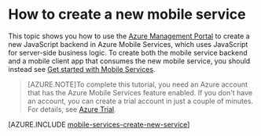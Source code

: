 <properties 
	pageTitle="How to create a new mobile service" 
	description="Follow this tutorial to create a new service using Azure Mobile Services." 
	services="mobile-services" 
	documentationCenter="" 
	authors="ggailey777" 
	manager="dwrede" 
	editor=""/>

<tags 
	ms.service="mobile-services" 
	ms.date="04/24/2015" 
	wacn.date=""/>

# How to create a new mobile service

This topic shows you how to use the [Azure Management Portal][Management Portal] to create a new JavaScript backend in Azure Mobile Services, which uses JavaScript for server-side business logic. To create both the mobile service backend and a mobile client app that consumes the new mobile service, you should instead see [Get started with Mobile Services].

>[AZURE.NOTE]To complete this tutorial, you need an Azure account that has the Azure Mobile Services feature enabled. If you don't have an account, you can create a trial account in just a couple of minutes. For details, see <a href="/pricing/1rmb-trial/">Azure Trial</a>. 

[AZURE.INCLUDE [mobile-services-create-new-service](../includes/mobile-services-create-new-service.md)]



<!-- Anchors. -->


<!-- Images. -->


<!-- URLs. -->
[Get started with Mobile Services]: /documentation/articles/mobile-services-javascript-backend-phonegap-get-started
[Visual Studio 2012 Express for Windows Phone]: https://www.visualstudio.com/downloads/download-visual-studio-vs
[Mobile Services SDK]: https://go.microsoft.com/fwLink/p/?LinkID=268375

[Management Portal]: https://manage.windowsazure.cn/
[.NET backend version]: /documentation/articles/mobile-services-dotnet-backend-windows-phone-get-started
